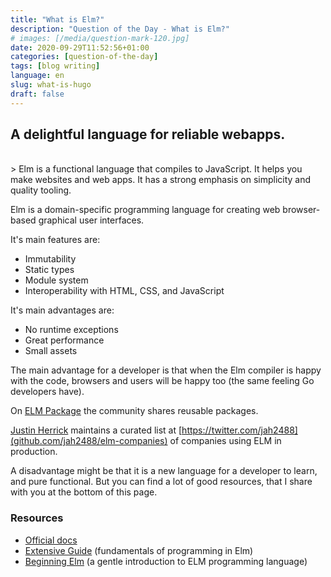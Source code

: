 ```yaml
---
title: "What is Elm?"
description: "Question of the Day - What is Elm?"
# images: [/media/question-mark-120.jpg]
date: 2020-09-29T11:52:56+01:00
categories: [question-of-the-day]
tags: [blog writing]
language: en
slug: what-is-hugo
draft: false
---
```


## A delightful language for reliable webapps.

<!-- > The world’s fastest framework for building websites. -->
<!-- > https://gohugo.io/ -->

<!-- <br> -->

<!-- ![Hugo Logo](https://raw.githubusercontent.com/gohugoio/gohugoioTheme/master/static/images/hugo-logo-wide.svg?sanitize=true) -->

<br>
> Elm is a functional language that compiles to JavaScript. It helps you make websites and web apps. It has a strong emphasis on simplicity and quality tooling.

Elm is a domain-specific programming language for creating web browser-based graphical user interfaces. 

It's main features are:

- Immutability
- Static types
- Module system
- Interoperability with HTML, CSS, and JavaScript

It's main advantages are:

- No runtime exceptions
- Great performance
- Small assets

The main advantage for a developer is that when the Elm compiler is happy with the code, browsers and users will be happy too (the same feeling Go developers have).

On [ELM Package](https://package.elm-lang.org/) the community shares reusable packages. 

[Justin Herrick](https://twitter.com/jah2488) maintains a curated list at [https://twitter.com/jah2488](github.com/jah2488/elm-companies) of companies using ELM in production.

A disadvantage might be that it is a new language for a developer to learn, and pure functional. But you can find a lot of good resources, that I share with you at the bottom of this page.


### Resources

- [Official docs]
- [Extensive Guide] (fundamentals of programming in Elm)
- [Beginning Elm] (a gentle introduction to ELM programming language)

[Official docs]: https://elm-lang.org/docs
[Extensive Guide]: https://guide.elm-lang.org/
[Beginning Elm]: https://elmprogramming.com/